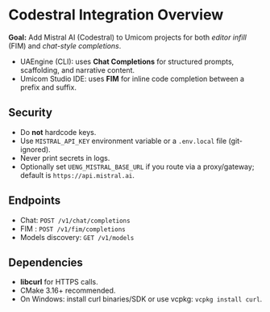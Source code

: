 # Codestral Integration Overview

**Goal:** Add Mistral AI (Codestral) to Umicom projects for both *editor infill* (FIM) and *chat-style completions*.

- UAEngine (CLI): uses **Chat Completions** for structured prompts, scaffolding, and narrative content.
- Umicom Studio IDE: uses **FIM** for inline code completion between a prefix and suffix.

## Security

- Do **not** hardcode keys.
- Use `MISTRAL_API_KEY` environment variable or a `.env.local` file (git-ignored).
- Never print secrets in logs.
- Optionally set `UENG_MISTRAL_BASE_URL` if you route via a proxy/gateway; default is `https://api.mistral.ai`.

## Endpoints

- Chat: `POST /v1/chat/completions`
- FIM : `POST /v1/fim/completions`
- Models discovery: `GET /v1/models`

## Dependencies

- **libcurl** for HTTPS calls.
- CMake 3.16+ recommended.
- On Windows: install curl binaries/SDK or use vcpkg: `vcpkg install curl`.
